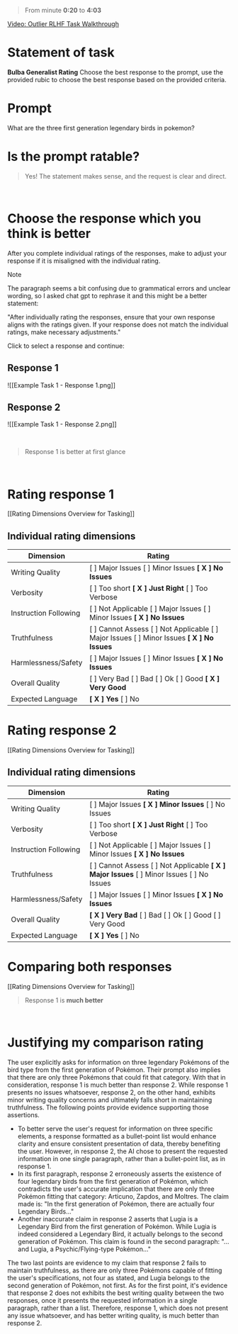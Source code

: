 > From minute **0:20** to **4:03**

[Video: Outlier RLHF Task Walkthrough](https://drive.google.com/file/d/1I9WAtEEb6rVuVurYNtYeNpsa2rDzmsMr/view?usp=sharing)

# Statement of task
**Bulba Generalist Rating**
Choose the best response to the prompt, use the provided rubic to choose the best response based on the provided criteria.

# Prompt
What are the three first generation legendary birds in pokemon?

# Is the prompt ratable?

  > Yes! The statement makes sense, and the request is clear and direct.

</br>

# Choose the response which you think is better
After you complete individual ratings of the responses, make to adjust your response if it is misaligned with the individual rating.

> [!note]
> The paragraph seems a bit confusing due to grammatical errors and unclear wording, so I asked chat gpt to rephrase it and this might be a better statement:
> 
> "After individually rating the responses, ensure that your own response aligns with the ratings given. If your response does not match the individual ratings, make necessary adjustments."

Click to select a response and continue:

## Response 1
![[Example Task 1 - Response 1.png]]

## Response 2
![[Example Task 1 - Response 2.png]]

</br>

> Response 1 is better at first glance

</br>

# Rating response 1
[[Rating Dimensions Overview for Tasking]]

## Individual rating dimensions
| Dimension | Rating |
| --------- | ------ |
| Writing Quality | [  ] Major Issues [  ] Minor Issues **[ X ] No Issues** |
| Verbosity | [  ] Too short **[ X ] Just Right** [  ] Too Verbose |
| Instruction Following | [  ] Not Applicable [  ] Major Issues [  ] Minor Issues **[ X ] No Issues** |
| Truthfulness | [  ] Cannot Assess [  ] Not Applicable [  ] Major Issues [  ] Minor Issues **[ X ] No Issues** |
| Harmlessness/Safety | [  ] Major Issues [  ] Minor Issues **[ X ] No Issues** |
| Overall Quality | [  ] Very Bad [  ] Bad [  ] Ok [  ] Good **[ X ] Very Good** |
| Expected Language | **[ X ] Yes** [  ] No |

# Rating response 2
[[Rating Dimensions Overview for Tasking]]

## Individual rating dimensions
| Dimension | Rating |
| --------- | ------ |
| Writing Quality | [  ] Major Issues **[ X ] Minor Issues** [  ] No Issues |
| Verbosity | [  ] Too short **[ X ] Just Right** [  ] Too Verbose |
| Instruction Following | [  ] Not Applicable [  ] Major Issues [  ] Minor Issues **[ X ] No Issues** |
| Truthfulness | [  ] Cannot Assess [  ] Not Applicable **[ X ] Major Issues** [  ] Minor Issues [  ] No Issues |
| Harmlessness/Safety | [  ] Major Issues [  ] Minor Issues **[ X ] No Issues** |
| Overall Quality | **[ X ] Very Bad** [  ] Bad [  ] Ok [  ] Good [  ] Very Good |
| Expected Language | **[ X ] Yes** [  ] No |

# Comparing both responses
[[Rating Dimensions Overview for Tasking]]

> Response 1 is **much better**

</br>

# Justifying my comparison rating
The user explicitly asks for information on three legendary Pokémons of the bird type from the first generation of Pokémon. Their prompt also implies that there are only three Pokémons that could fit that category. With that in consideration, response 1 is much better than response 2. While response 1 presents no issues whatsoever, response 2, on the other hand, exhibits minor writing quality concerns and ultimately falls short in maintaining truthfulness. The following points provide evidence supporting those assertions.

- To better serve the user's request for information on three specific elements, a response formatted as a bullet-point list would enhance clarity and ensure consistent presentation of data, thereby benefiting the user. However, in response 2, the AI chose to present the requested information in one single paragraph, rather than a bullet-point list, as in response 1.
- In its first paragraph, response 2 erroneously asserts the existence of four legendary birds from the first generation of Pokémon, which contradicts the user's accurate implication that there are only three Pokémon fitting that category: Articuno, Zapdos, and Moltres. The claim made is: "In the first generation of Pokémon, there are actually four Legendary Birds..."
- Another inaccurate claim in response 2 asserts that Lugia is a Legendary Bird from the first generation of Pokémon. While Lugia is indeed considered a Legendary Bird, it actually belongs to the second generation of Pokémon. This claim is found in the second paragraph: "... and Lugia, a Psychic/Flying-type Pokémon..."

The two last points are evidence to my claim that response 2 fails to maintain truthfulness, as there are only three Pokémons capable of fitting the user's specifications, not four as stated, and Lugia belongs to the second generation of Pokémon, not first. As for the first point, it's evidence that response 2 does not exhibits the best writing quality between the two responses, once it presents the requested information in a single paragraph, rather than a list. Therefore, response 1, which does not present any issue whatsoever, and has better writing quality, is much better than response 2.